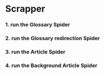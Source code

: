# Scrapper

### 1. run the Glossary Spider

### 2. run the Glossary redirection Spider

### 3. run the Article Spider

### 4. run the Background Article Spider

